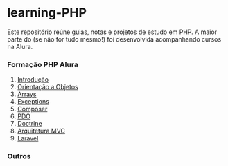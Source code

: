 # learning-PHP
Este repositório reúne guias, notas e projetos de estudo em PHP. A maior parte do (se não for tudo mesmo!) foi desenvolvida acompanhando cursos na Alura.

### Formação PHP Alura
1. <a href='https://github.com/brnocesar/alura/blob/master/formacao_alura/1-intro/'>Introdução</a>
2. <a href='https://github.com/brnocesar/alura/blob/master/formacao_alura/2-oo/'>Orientação a Objetos</a>
3. <a href='https://github.com/brnocesar/alura/blob/master/formacao_alura/3-arrays/'>Arrays</a>
4. <a href='https://github.com/brnocesar/alura/blob/master/formacao_alura/4-exceptions/'>Exceptions</a>
5. <a href='https://github.com/brnocesar/buscador-formacoes-alura'>Composer</a>
6. <a href='https://github.com/brnocesar/alura/blob/master/formacao_alura/6-db/'>PDO</a>
7. <a href='https://github.com/brnocesar/alura/blob/master/formacao_alura/7-doctrine/readme.md'>Doctrine</a>
8. <a href='https://github.com/brnocesar/alura/blob/master/formacao_alura/8-mvc/readme.md'>Arquitetura MVC</a>
9. <a href='https://github.com/brnocesar/alura/blob/master/formacao_alura/9-laravel/readme.md'>Laravel</a>

### Outros
